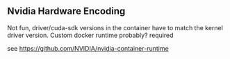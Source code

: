 ## Nvidia Hardware Encoding
Not fun, driver/cuda-sdk versions in the container have to match the kernel driver version.
Custom docker runtime probably? required

see https://github.com/NVIDIA/nvidia-container-runtime
